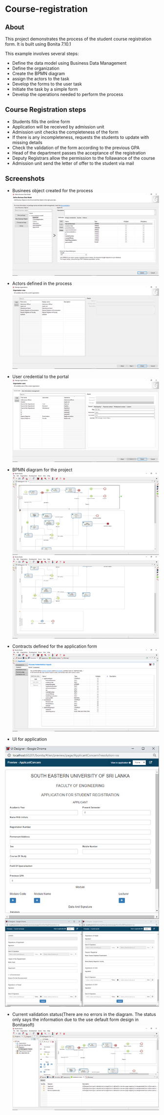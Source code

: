 # Course-registration
## About
This project demonstrates the process of the student course registration form. It is built using Bonita 7.10.1

This example involves several steps:
- Define the data model using Business Data Management
- Define the organization
- Create the BPMN diagram
- assign the actors to the task
- Develop the forms to the user task
- Initiate the task by a simple form
- Develop the operations needed to perform the process

## Course Registration steps
- Students fills the online form
- Application will be received by admission unit
- Admission unit checks the completeness of the form
- If there is any incompleteness, requests the students to update with missing details
- Check the validation of the form according to the previous GPA
- Head of the department passes the acceptance of the registration
- Deputy Registrars allow the permission to the follawance of the course
- Admission unit send the letter of offer to the student via mail

## Screenshots
- Businees object created for the process
![ScreenShot](https://github.com/Mursina/course-registration/blob/master/screenshots/Business%20Data%20Model.png)

- Actors defined in the process
![ScreenShot](https://github.com/Mursina/course-registration/blob/master/screenshots/Actors.png)

- User credential to the portal
![ScreenShot](https://github.com/Mursina/course-registration/blob/master/screenshots/Members.png)

- BPMN diagram for the project
![ScreenShot](https://github.com/Mursina/course-registration/blob/master/screenshots/BPMN%20diagram%201.png)
![ScreenShot](https://github.com/Mursina/course-registration/blob/master/screenshots/BPMN%20diagram%202.png)

- Contracts defined for the application form
![ScreenShot](https://github.com/Mursina/course-registration/blob/master/screenshots/contracts.png)

- UI for application

![ScreenShot](https://github.com/Mursina/course-registration/blob/master/screenshots/forms.png)
![ScreenShot](https://github.com/Mursina/course-registration/blob/master/screenshots/Updated%20form(with%20read%20only%20option).png)

- Current validation status(There are no errors in the diagram. The status only says the information due to the use default form design in Bonitasoft)
![ScreenShot](https://github.com/Mursina/course-registration/blob/master/screenshots/Validation%20status%20(5.4.2020).png)

